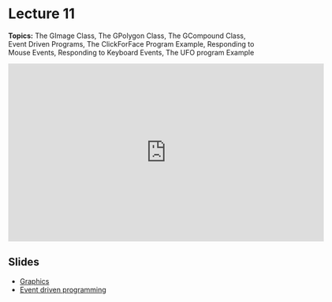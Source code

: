 # Lecture 11

**Topics:** The GImage Class, The GPolygon Class, The GCompound Class, Event Driven Programs, The ClickForFace Program Example, Responding to Mouse Events, Responding to Keyboard Events, The UFO program Example

<iframe width="640" height="360" src="http://www.youtube.com/embed/Iua9Klr0lfo?feature=player_detailpage" frameborder="0" allowfullscreen></iframe>

## Slides

* [Graphics](/public/course/handouts/Graphics.pdf)
* [Event driven programming](/public/course/handouts/EventDrivenProgramming.pdf)
